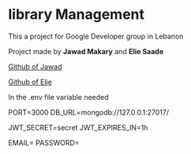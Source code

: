 # library Management

This a project for Google Developer group in Lebanon

Project made by **Jawad Makary** and **Elie Saade**

[Github of Jawad](https://github.com/JawadMakary)

[Github of Elie](https://github.com/Elie309)


In the .env file variable needed

PORT=3000
DB_URL=mongodb://127.0.0.1:27017/

JWT_SECRET=secret
JWT_EXPIRES_IN=1h

EMAIL=
PASSWORD=
